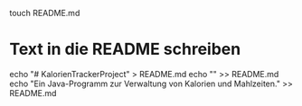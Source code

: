 touch README.md

# Text in die README schreiben
echo "# KalorienTrackerProject" > README.md
echo "" >> README.md
echo "Ein Java-Programm zur Verwaltung von Kalorien und Mahlzeiten." >> README.md


